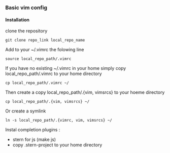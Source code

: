 ### Basic vim config

#### Installation ####

clone the repository
```
git clone repo_link local_repo_name
```

Add to your ~/.vimrc the folowing line
```
source local_repo_path/.vimrc
```

If you have no existing ~/.vimrc in your home
simply copy local_repo_path/.vimrc to your home directory
```
cp local_repo_path/.vimrc ~/
```

Then create a copy local_repo_path/.{vim, vimsrcs} to your hoeme directory
```
cp local_repo_path/.{vim, vimsrcs} ~/
```

Or create a symlink
```
ln -s local_repo_path/.{vimrc, vim, vimsrcs} ~/
```

Instal completion plugins :

- stern for js (make js)
- copy .stern-project to your home directory
